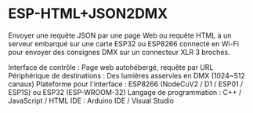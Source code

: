 # ESP-HTML+JSON2DMX

Envoyer une requête JSON par une page Web ou requête HTML à un serveur embarqué sur une carte ESP32 ou ESP8266 connecté en Wi-Fi pour envoyer des consignes DMX sur un connecteur XLR 3 broches.
 
 Interface de contrôle : Page web autohébergé, requête par URL 
 Périphérique de destinations : Des lumières asservies en DMX (1024~512 canaux)
 Plateforme pour l'interface : ESP8266 (NodeCuV2 / D1 / ESP01 / ESP1S) ou ESP32 (ESP-WROOM-32)
 Langage de programmation : C++ / JavaScript / HTML
 IDE : Arduino IDE / Visual Studio
 
